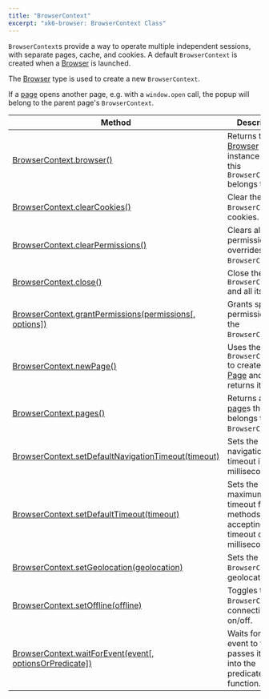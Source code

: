```yaml
---
title: "BrowserContext"
excerpt: "xk6-browser: BrowserContext Class"
---
```


`BrowserContext`s provide a way to operate multiple independent sessions, with separate pages, cache, and cookies. A default `BrowserContext` is created when a [Browser](/javascript-api/xk6-browser/api/browser) is launched.

The [Browser](/javascript-api/xk6-browser/api/browser) type is used to create a new `BrowserContext`.

If a [page](/javascript-api/xk6-browser/api/page) opens another page, e.g. with a `window.open` call, the popup will belong to the parent page's `BrowserContext`.


| Method                                                                                                                                          | Description                                                                                                |
|-------------------------------------------------------------------------------------------------------------------------------------------------|------------------------------------------------------------------------------------------------------------|
| [BrowserContext.browser()](/javascript-api/xk6-browser/api/browsercontext/browser/)                                                                 | Returns the [Browser](/javascript-api/xk6-browser/api/browser) instance that this `BrowserContext` belongs to. |
| [BrowserContext.clearCookies()](/javascript-api/xk6-browser/api/browsercontext/clearcookies/) <BWIPT id="442"/>                                     | Clear the `BrowserContext`'s cookies.                                                                      |
| [BrowserContext.clearPermissions()](/javascript-api/xk6-browser/api/browsercontext/clearpermissions) <BWIPT id="443"/>                              | Clears all permission overrides for the `BrowserContext`.                                                  |
| [BrowserContext.close()](/javascript-api/xk6-browser/api/browsercontext/close)                                                                      | Close the `BrowserContext` and all its [page](/javascript-api/xk6-browser/api/page)s.                          |
| [BrowserContext.grantPermissions(permissions[, options])](/javascript-api/xk6-browser/api/browsercontext/grantpermissions)                          | Grants specified permissions to the `BrowserContext`.                                                      |
| [BrowserContext.newPage()](/javascript-api/xk6-browser/api/browsercontext/newpage)                                                                  | Uses the `BrowserContext` to create a new [Page](/javascript-api/xk6-browser/api/page/) and returns it.        |
| [BrowserContext.pages()](/javascript-api/xk6-browser/api/browsercontext/pages) <BWIPT id="444"/>                                                    | Returns a list of [page](/javascript-api/xk6-browser/api/page)s that belongs to the `BrowserContext`.          |
| [BrowserContext.setDefaultNavigationTimeout(timeout)](/javascript-api/xk6-browser/api/browsercontext/setdefaultnavigationtimeout) <BWIPT id="445"/> | Sets the default navigation timeout in milliseconds.                                                       |
| [BrowserContext.setDefaultTimeout(timeout)](/javascript-api/xk6-browser/api/browsercontext/setdefaulttimeout) <BWIPT id="456"/>                     | Sets the default maximum timeout for all methods accepting a timeout option in milliseconds.               |
| [BrowserContext.setGeolocation(geolocation)](/javascript-api/xk6-browser/api/browsercontext/setgeolocation) <BWIPT id="435"/>                       | Sets the `BrowserContext`'s geolocation.                                                                   |
| [BrowserContext.setOffline(offline)](/javascript-api/xk6-browser/api/browsercontext/setoffline)                                                     | Toggles the `BrowserContext`'s connectivity on/off.                                                        |
| [BrowserContext.waitForEvent(event[, optionsOrPredicate])](/javascript-api/xk6-browser/api/browsercontext/waitforevent) <BWIPT id="447"/>           | Waits for the event to fire and passes its value into the predicate function.                              |
